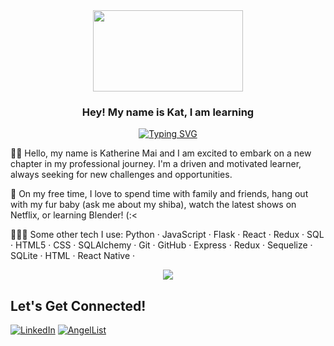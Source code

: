 <div align='center'>
 <image src="https://i.giphy.com/media/PoEDSg4boyn6OjnN1B/giphy.webp" width="240" height="130" >
</div>

<h3 align="center">
  Hey! My name is Kat, I am learning
</h3>

<p align="center">
<a href="https://git.io/typing-svg"><img src="https://readme-typing-svg.demolab.com?font=Silkscreen&duration=5027&pause=1000&color=5d42c1&center=true&width=435&lines=how+to+code" alt="Typing SVG" /></a>
<p>

  
👋🏼 Hello, my name is Katherine Mai and I am excited to embark on a new chapter in my professional journey. I'm a driven and motivated learner, always seeking for new challenges and opportunities.

🎨 On my free time, I love to spend time with family and friends, hang out with my fur baby (ask me about my shiba), watch the latest shows on Netflix, or learning Blender! (:<

👩🏻‍💻 Some other tech I use: Python · JavaScript · Flask · React · Redux · SQL · HTML5 · CSS · SQLAlchemy · Git · GitHub · Express · Redux · Sequelize · SQLite · HTML · React Native ·

<p align="center">
<a href="https://github.com/anuraghazra/github-readme-stats">
  <img align="center" src="https://github-readme-stats.vercel.app/api?username=kmaikat&show_icons=true&theme=buefy&title_color=5d42c1&icon_color=F79DF3&count_private=true" />
</a>
<p>
 
## Let's Get Connected!
<a href="https://www.linkedin.com/in/kpmai20/" target="_blank">![LinkedIn](https://img.shields.io/badge/linkedin-%230077B5.svg?style=for-the-badge&logo=linkedin&logoColor=white)</a>
<a href="https://angel.co/u/kat-mai" target="_blank">![AngelList](https://img.shields.io/badge/AngelList-000000?style=for-the-badge&logo=AngelList&logoColor=white)</a>

 
